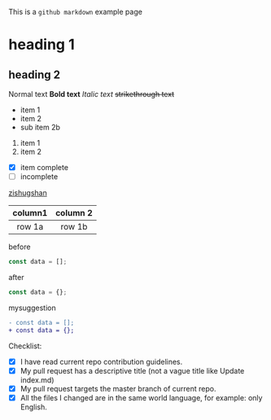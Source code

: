 This is a `github markdown` example page 

# heading 1
## heading 2
Normal text
**Bold text**
*Italic text*
~~strikethrough text~~
- item 1
- item 2
 - sub item 2b

1. item 1
1. item 2

- [x] item complete
- [ ] incomplete

[zishugshan](https://zishugshan.github.io)

| column1 | column 2 |
|:---: | :---:|
| row 1a | row 1b |


before 

```js 
const data = [];
```

after 

```js 
const data = {};
```

mysuggestion 

```diff
- const data = [];
+ const data = {};
```

Checklist:
- [x] I have read current repo contribution guidelines.
- [x] My pull request has a descriptive title (not a vague title like Update index.md)
- [x] My pull request targets the master branch of current repo.
- [x] All the files I changed are in the same world language, for example: only English.

